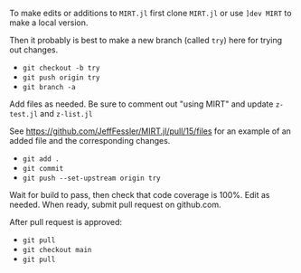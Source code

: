 To make edits or additions to `MIRT.jl`
first clone `MIRT.jl`
or use `]dev MIRT` to make a local version.

Then it probably is best to make a new branch (called `try`) here
for trying out changes.

* `git checkout -b try`
* `git push origin try`
* `git branch -a`

Add files as needed.
Be sure to comment out "using MIRT"
and update `z-test.jl` and `z-list.jl`

See https://github.com/JeffFessler/MIRT.jl/pull/15/files
for an example of an added file and the corresponding changes.

* `git add .`
* `git commit`
* `git push --set-upstream origin try`

Wait for build to pass,
then check that code coverage is 100%.
Edit as needed.
When ready, submit pull request on github.com.

After pull request is approved:
* `git pull`
* `git checkout main`
* `git pull`
